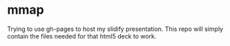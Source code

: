# mmap

Trying to use gh-pages to host my slidify presentation.
This repo will simply contain the files needed for that html5 deck to work.
